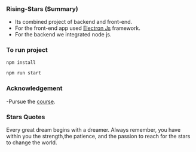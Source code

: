 ###  Rising-Stars (Summary)
- Its combined project of backend and front-end.
- For the front-end app used [Electron Js](https://electronjs.org/) framework.
- For the backend we integrated node js.

### To run project

``` markdown
npm install
```
``` markdown
npm run start
```  
### Acknowledgement

-Pursue the [course](https://github.com/StephenGrider/UpStarMusic). 

### Stars Quotes

Every great dream begins with a dreamer. Always remember, you have within you the strength,the patience, and the passion to reach for the stars to change the world.

